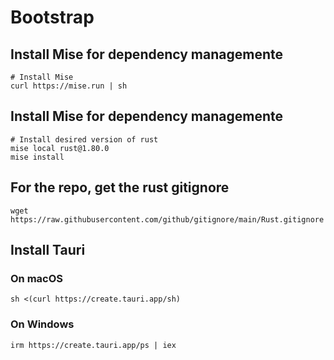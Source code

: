 # Bootstrap

## Install Mise for dependency managemente
```shell
# Install Mise
curl https://mise.run | sh
```

## Install Mise for dependency managemente
```shell
# Install desired version of rust
mise local rust@1.80.0
mise install
```

## For the repo, get the rust gitignore
```shell
wget https://raw.githubusercontent.com/github/gitignore/main/Rust.gitignore
```

## Install Tauri

### On macOS
```shell
sh <(curl https://create.tauri.app/sh)
```
### On Windows
```shell
irm https://create.tauri.app/ps | iex
```
